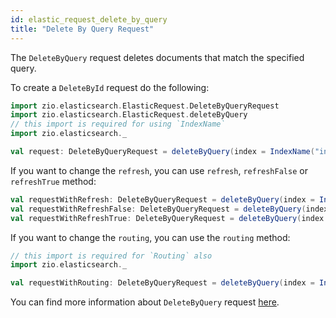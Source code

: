 ```yaml
---
id: elastic_request_delete_by_query
title: "Delete By Query Request"
---
```


The `DeleteByQuery` request deletes documents that match the specified query.

To create a `DeleteById` request do the following:
```scala
import zio.elasticsearch.ElasticRequest.DeleteByQueryRequest
import zio.elasticsearch.ElasticRequest.deleteByQuery
// this import is required for using `IndexName`
import zio.elasticsearch._

val request: DeleteByQueryRequest = deleteByQuery(index = IndexName("index"), query = contains(field = Document.name, value = "test"))
```

If you want to change the `refresh`, you can use `refresh`, `refreshFalse` or `refreshTrue` method:
```scala
val requestWithRefresh: DeleteByQueryRequest = deleteByQuery(index = IndexName("index"), query = contains(field = Document.name, value = "test")).refresh(true)
val requestWithRefreshFalse: DeleteByQueryRequest = deleteByQuery(index = IndexName("index"), query = contains(field = Document.name, value = "test")).refreshFalse
val requestWithRefreshTrue: DeleteByQueryRequest = deleteByQuery(index = IndexName("index"), query = contains(field = Document.name, value = "test")).refreshTrue
```

If you want to change the `routing`, you can use the `routing` method:
```scala
// this import is required for `Routing` also
import zio.elasticsearch._

val requestWithRouting: DeleteByQueryRequest = deleteByQuery(index = IndexName("index"), query = contains(field = Document.name, value = "test")).routing(Routing("routing"))
```

You can find more information about `DeleteByQuery` request [here](https://www.elastic.co/guide/en/elasticsearch/reference/7.17/docs-delete-by-query.html).
